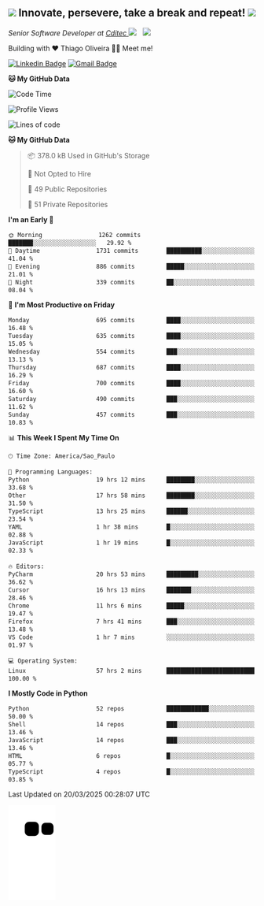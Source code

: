 <h2><img src="https://emojis.slackmojis.com/emojis/images/1531849430/4246/blob-sunglasses.gif?1531849430" width="30"/> Innovate, persevere, take a break and repeat! <img src="https://media.giphy.com/media/12oufCB0MyZ1Go/giphy.gif" width="50"></h2>
<img align='right' src="https://media.giphy.com/media/M9gbBd9nbDrOTu1Mqx/giphy.gif" width="230">
<p><em>Senior Software Developer at <a href="https://www.cditec.com.br/">Cditec
</a><img src="https://media.giphy.com/media/WUlplcMpOCEmTGBtBW/giphy.gif" width="30"> 
</em></p>



Building with ❤️ Thiago Oliveira 👋🏽 Meet me!

[![Linkedin Badge](https://img.shields.io/badge/-Thiago-blue?style=flat-square&logo=Linkedin&logoColor=white&link=https://www.linkedin.com/in/tgmarinho/)](https://www.linkedin.com/in/thiagoceconelo/) 
[![Gmail Badge](https://img.shields.io/badge/-thiceconelo@gmail.com-c14438?style=flat-square&logo=Gmail&logoColor=white&link=mailto:thiceconelo@gmail.com)](mailto:thiceconelo@gmail.com)

</em></p>

<!-- <span style="height ">
![Anurag's GitHub stats](https://github-readme-stats.vercel.app/api?username=arthurspk&show_icons=true&theme=tokyonight)
</span> -->

**🐱 My GitHub Data** 
<!--START_SECTION:waka-->
![Code Time](http://img.shields.io/badge/Code%20Time-2%2C826%20hrs%2056%20mins-blue)

![Profile Views](http://img.shields.io/badge/Profile%20Views-0-blue)

![Lines of code](https://img.shields.io/badge/From%20Hello%20World%20I%27ve%20Written-5.9%20million%20lines%20of%20code-blue)

**🐱 My GitHub Data** 

> 📦 378.0 kB Used in GitHub's Storage 
 > 
> 🚫 Not Opted to Hire
 > 
> 📜 49 Public Repositories 
 > 
> 🔑 51 Private Repositories 
 > 
**I'm an Early 🐤** 

```text
🌞 Morning                1262 commits        ███████░░░░░░░░░░░░░░░░░░   29.92 % 
🌆 Daytime                1731 commits        ██████████░░░░░░░░░░░░░░░   41.04 % 
🌃 Evening                886 commits         █████░░░░░░░░░░░░░░░░░░░░   21.01 % 
🌙 Night                  339 commits         ██░░░░░░░░░░░░░░░░░░░░░░░   08.04 % 
```
📅 **I'm Most Productive on Friday** 

```text
Monday                   695 commits         ████░░░░░░░░░░░░░░░░░░░░░   16.48 % 
Tuesday                  635 commits         ████░░░░░░░░░░░░░░░░░░░░░   15.05 % 
Wednesday                554 commits         ███░░░░░░░░░░░░░░░░░░░░░░   13.13 % 
Thursday                 687 commits         ████░░░░░░░░░░░░░░░░░░░░░   16.29 % 
Friday                   700 commits         ████░░░░░░░░░░░░░░░░░░░░░   16.60 % 
Saturday                 490 commits         ███░░░░░░░░░░░░░░░░░░░░░░   11.62 % 
Sunday                   457 commits         ███░░░░░░░░░░░░░░░░░░░░░░   10.83 % 
```


📊 **This Week I Spent My Time On** 

```text
🕑︎ Time Zone: America/Sao_Paulo

💬 Programming Languages: 
Python                   19 hrs 12 mins      ████████░░░░░░░░░░░░░░░░░   33.68 % 
Other                    17 hrs 58 mins      ████████░░░░░░░░░░░░░░░░░   31.50 % 
TypeScript               13 hrs 25 mins      ██████░░░░░░░░░░░░░░░░░░░   23.54 % 
YAML                     1 hr 38 mins        █░░░░░░░░░░░░░░░░░░░░░░░░   02.88 % 
JavaScript               1 hr 19 mins        █░░░░░░░░░░░░░░░░░░░░░░░░   02.33 % 

🔥 Editors: 
PyCharm                  20 hrs 53 mins      █████████░░░░░░░░░░░░░░░░   36.62 % 
Cursor                   16 hrs 13 mins      ███████░░░░░░░░░░░░░░░░░░   28.46 % 
Chrome                   11 hrs 6 mins       █████░░░░░░░░░░░░░░░░░░░░   19.47 % 
Firefox                  7 hrs 41 mins       ███░░░░░░░░░░░░░░░░░░░░░░   13.48 % 
VS Code                  1 hr 7 mins         ░░░░░░░░░░░░░░░░░░░░░░░░░   01.97 % 

💻 Operating System: 
Linux                    57 hrs 2 mins       █████████████████████████   100.00 % 
```

**I Mostly Code in Python** 

```text
Python                   52 repos            ████████████░░░░░░░░░░░░░   50.00 % 
Shell                    14 repos            ███░░░░░░░░░░░░░░░░░░░░░░   13.46 % 
JavaScript               14 repos            ███░░░░░░░░░░░░░░░░░░░░░░   13.46 % 
HTML                     6 repos             █░░░░░░░░░░░░░░░░░░░░░░░░   05.77 % 
TypeScript               4 repos             █░░░░░░░░░░░░░░░░░░░░░░░░   03.85 % 
```




 Last Updated on 20/03/2025 00:28:07 UTC
<!--END_SECTION:waka-->

![Snake animation](https://github.com/rafaballerini/rafaballerini/blob/output/github-contribution-grid-snake.svg)


<!---
ceconelo/ceconelo is a ✨ special ✨ repository because its `README.md` (this file) appears on your GitHub profile.
You can click the Preview link to take a look at your changes.
--->
